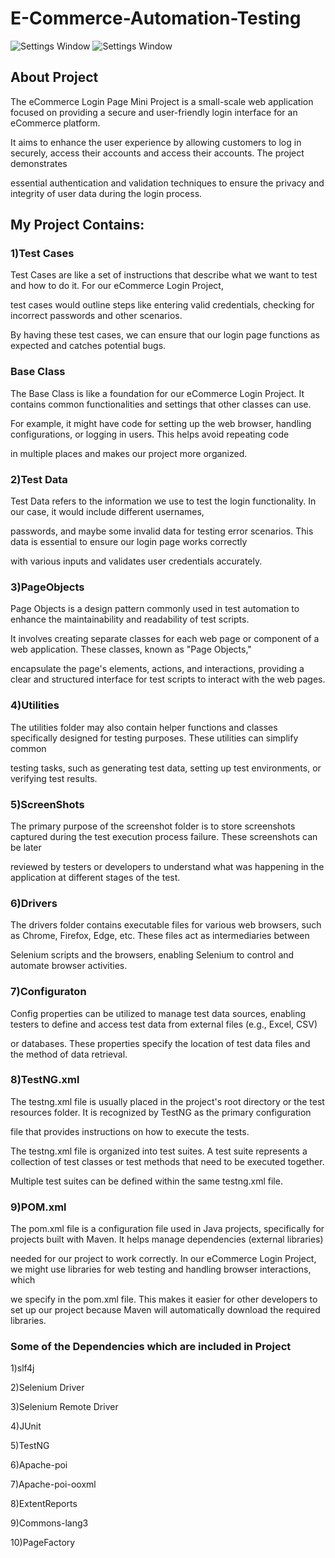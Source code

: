 # E-Commerce-Automation-Testing


![Settings Window](https://github.com/MandaGayatri/E-Commerce-Automation-Testing/blob/main/Capture2.PNG)
![Settings Window](https://github.com/MandaGayatri/E-Commerce-Automation-Testing/blob/main/Capture.PNG)

## About Project

The eCommerce Login Page Mini Project is a small-scale web application focused on providing a secure and user-friendly login interface for an eCommerce platform.

It aims to enhance the user experience by allowing customers to log in securely, access their accounts and access their accounts. The project demonstrates

essential authentication and validation techniques to ensure the privacy and integrity of user data during the login process.

## My Project Contains:

### 1)Test Cases

Test Cases are like a set of instructions that describe what we want to test and how to do it. For our eCommerce Login Project,

 test cases would outline steps like entering valid credentials, checking for incorrect passwords and other scenarios.
 
 By having these test cases, we can ensure that our login page functions as expected and catches potential bugs.

### Base Class

The Base Class is like a foundation for our eCommerce Login Project. It contains common functionalities and settings that other classes can use.

 For example, it might have code for setting up the web browser, handling configurations, or logging in users. This helps avoid repeating code
 
 in multiple places and makes our project more organized.



### 2)Test Data

Test Data refers to the information we use to test the login functionality. In our case, it would include different usernames, 

passwords, and maybe some invalid data for testing error scenarios. This data is essential to ensure our login page works correctly

 with various inputs and validates user credentials accurately.

### 3)PageObjects

Page Objects is a design pattern commonly used in test automation to enhance the maintainability and readability of test scripts. 

It involves creating separate classes for each web page or component of a web application. These classes, known as "Page Objects,"

 encapsulate the page's elements, actions, and interactions, providing a clear and structured interface for test scripts to interact with the web pages.

### 4)Utilities

The utilities folder may also contain helper functions and classes specifically designed for testing purposes. These utilities can simplify common 

testing tasks, such as generating test data, setting up test environments, or verifying test results.

### 5)ScreenShots

The primary purpose of the screenshot folder is to store screenshots captured during the test execution process failure. These screenshots can be later 

reviewed by testers or developers to understand what was happening in the application at different stages of the test.

### 6)Drivers

 The drivers folder contains executable files for various web browsers, such as Chrome, Firefox, Edge, etc. These files act as intermediaries between 

Selenium scripts and the browsers, enabling Selenium to control and automate browser activities.

### 7)Configuraton

Config properties can be utilized to manage test data sources, enabling testers to define and access test data from external files (e.g., Excel, CSV)

 or databases. These properties specify the location of test data files and the method of data retrieval.

### 8)TestNG.xml

The testng.xml file is usually placed in the project's root directory or the test resources folder. It is recognized by TestNG as the primary configuration

 file that provides instructions on how to execute the tests.

The testng.xml file is organized into test suites. A test suite represents a collection of test classes or test methods that need to be executed together.

 Multiple test suites can be defined within the same testng.xml file.

### 9)POM.xml

The pom.xml file is a configuration file used in Java projects, specifically for projects built with Maven. It helps manage dependencies (external libraries)

 needed for our project to work correctly. In our eCommerce Login Project, we might use libraries for web testing and handling browser interactions, which 

we specify in the pom.xml file. This makes it easier for other developers to set up our project because Maven will automatically download the required libraries.

### Some of the Dependencies which are included in Project

1)slf4j

2)Selenium Driver

3)Selenium Remote Driver

4)JUnit

5)TestNG

6)Apache-poi

7)Apache-poi-ooxml

8)ExtentReports

9)Commons-lang3

10)PageFactory
